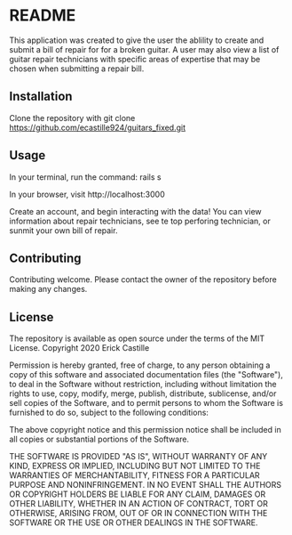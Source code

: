 # README

This application was created to give the user the ablility to create and submit a bill of repair for for a broken guitar. A user may also view a list of guitar repair technicians with specific areas of expertise that may be chosen when submitting a repair bill. 

## Installation

Clone the repository with 
git clone https://github.com/ecastille924/guitars_fixed.git


## Usage

In your terminal, run the command: rails s

In your browser, visit http://localhost:3000

Create an account, and begin interacting with the data! 
    You can view information about repair technicians, see te top perforing technician, or sunmit your own bill of repair. 

## Contributing 

Contributing welcome. Please contact the owner of the repository before making any changes.

## License

The repository is available as open source under the terms of the MIT License. 
Copyright 2020 Erick Castille

Permission is hereby granted, free of charge, to any person obtaining a copy
of this software and associated documentation files (the "Software"), to deal
in the Software without restriction, including without limitation the rights
to use, copy, modify, merge, publish, distribute, sublicense, and/or sell
copies of the Software, and to permit persons to whom the Software is
furnished to do so, subject to the following conditions:

The above copyright notice and this permission notice shall be included in all
copies or substantial portions of the Software.

THE SOFTWARE IS PROVIDED "AS IS", WITHOUT WARRANTY OF ANY KIND, EXPRESS OR
IMPLIED, INCLUDING BUT NOT LIMITED TO THE WARRANTIES OF MERCHANTABILITY,
FITNESS FOR A PARTICULAR PURPOSE AND NONINFRINGEMENT. IN NO EVENT SHALL THE
AUTHORS OR COPYRIGHT HOLDERS BE LIABLE FOR ANY CLAIM, DAMAGES OR OTHER
LIABILITY, WHETHER IN AN ACTION OF CONTRACT, TORT OR OTHERWISE, ARISING FROM,
OUT OF OR IN CONNECTION WITH THE SOFTWARE OR THE USE OR OTHER DEALINGS IN THE
SOFTWARE.


